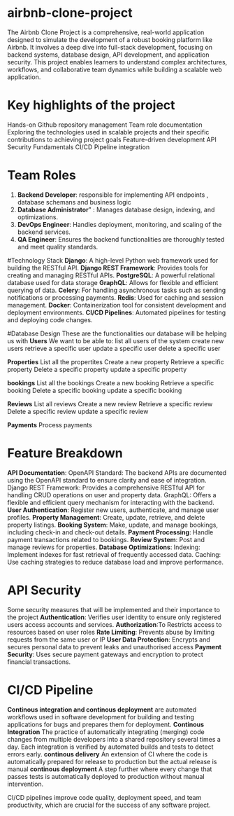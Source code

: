 # airbnb-clone-project
The Airbnb Clone Project is a comprehensive, real-world application designed to simulate the development of a robust booking platform like Airbnb. It involves a deep dive into full-stack development, focusing on backend systems, database design, API development, and application security. This project enables learners to understand complex architectures, workflows, and collaborative team dynamics while building a scalable web application.

# Key highlights of the project
Hands-on Github repository management
Team role documentation
Exploring the technologies used in scalable projects and their specific contributions to achieving project goals
Feature-driven development
API Security Fundamentals
CI/CD Pipeline integration

# Team Roles
1. **Backend Developer**: responsible for implementing API endpoints , database schemans and business logic
2. **Database Administrator**" : Manages database design, indexing, and optimizations.
3. **DevOps Engineer**: Handles deployment, monitoring, and scaling of the backend services.
4. **QA Engineer**: Ensures the backend functionalities are thoroughly tested and meet quality standards.

#Technology Stack
**Django**: A high-level Python web framework used for building the RESTful API.
**Django REST Framework**: Provides tools for creating and managing RESTful APIs.
**PostgreSQL**: A powerful relational database used for data storage
**GraphQL**: Allows for flexible and efficient querying of data.
**Celery**: For handling asynchronous tasks such as sending notifications or processing payments.
**Redis**: Used for caching and session management.
**Docker**: Containerization tool for consistent development and deployment environments.
**CI/CD Pipelines**: Automated pipelines for testing and deploying code changes.

#Database Design
These are the functionalities our database will be helping us with
**Users**
We want to be able to: 
list all users of the system
create new users
retrieve a specific user
update a specific user 
delete a specific user 

**Properties**
List all the propertites
Create a new property 
Retrieve a specific property 
Delete a specific property
update a specific property

**bookings**
List all the bookings
Create a new booking 
Retrieve a specific booking
Delete a specific booking
update a specific booking

**Reviews**
List all reviews
Create a new review 
Retrieve a specific review 
Delete a specific review
update a specific review

**Payments**
Process payments

# Feature Breakdown

**API Documentation**: OpenAPI Standard: The backend APIs are documented using the OpenAPI standard to ensure clarity and ease of integration.
Django REST Framework: Provides a comprehensive RESTful API for handling CRUD operations on user and property data.
GraphQL: Offers a flexible and efficient query mechanism for interacting with the backend.
**User Authentication**: Register new users, authenticate, and manage user profiles.
**Property Management**: Create, update, retrieve, and delete property listings.
**Booking System**: Make, update, and manage bookings, including check-in and check-out details.
**Payment Processing**: Handle payment transactions related to bookings.
**Review System**: Post and manage reviews for properties.
**Database Optimizations**: Indexing: Implement indexes for fast retrieval of frequently accessed data.
Caching: Use caching strategies to reduce database load and improve performance.

# API Security
Some security measures that will be implemented and their importance to the project
**Authentication**: Verifies user identity to ensure only registered users access accounts and services.
**Authorization**:To Restricts access to resources based on user roles
**Rate Limiting**: Prevents abuse by limiting requests from the same user or IP
**User Data Protection**: Encrypts and secures personal data to prevent leaks and unauthorised access
**Payment Security**: Uses secure payment gateways and encryption to protect financial transactions.

# CI/CD Pipeline
**Continous integration and continous deployment** are automated workflows used in software development for building and testing applications for bugs and prepares them for deployment. 
**Continous Integration** The practice of automatically integrating (merging) code changes from multiple developers into a shared repository several times a day. Each integration is verified by automated builds and tests to detect errors early.
**continous delivery** An extension of CI where the code is automatically prepared for release to production but the actual release is manual
**continous deployment** A step further where every change that passes tests is automatically deployed to production without manual intervention.

CI/CD pipelines improve code quality, deployment speed, and team productivity, which are crucial for the success of any software project.
